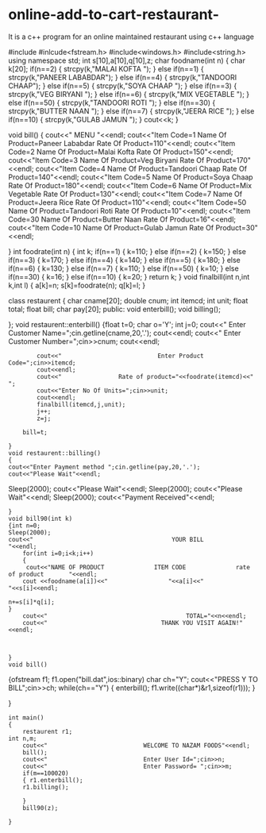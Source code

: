 # online-add-to-cart-restaurant-
It is a c++ program for an online maintained restaurant using c++ language

#include<iostream>
#inlcude<fstream.h>
#include<windows.h>
#include<string.h>
using namespace std;
int s[10],a[10],q[10],z;
char foodname(int n)
{  char k[20];
if(n==2)
{
	strcpy(k,"MALAI  KOFTA   ");
}
else if(n==1)
{
	strcpy(k,"PANEER LABABDAR");
}
else if(n==4)
{
	strcpy(k,"TANDOORI  CHAAP");
}
else if(n==5)
{
	strcpy(k,"SOYA  CHAAP    ");
}
else if(n==3)
{
	strcpy(k,"VEG BIRYANI    ");
}
else if(n==6)
{
	strcpy(k,"MIX VEGETABLE  ");
}
else if(n==50)
{
	strcpy(k,"TANDOORI ROTI  ");
}
else if(n==30)
{
	strcpy(k,"BUTTER NAAN    ");
}
else if(n==7)
{
	strcpy(k,"JEERA RICE     ");
}
else if(n==10)
{
	strcpy(k,"GULAB JAMUN    ");
}
cout<<k;
}


void bill()
{   cout<<"                                    MENU                                     "<<endl;
    cout<<"Item Code=1        Name Of Product=Paneer Lababdar       Rate Of Product=110"<<endl;
    cout<<"Item Code=2        Name Of Product=Malai Kofta           Rate Of Product=150"<<endl;
    cout<<"Item Code=3        Name Of Product=Veg Biryani           Rate Of Product=170"<<endl;
    cout<<"Item Code=4        Name Of Product=Tandoori Chaap        Rate Of Product=140"<<endl;
    cout<<"Item Code=5        Name Of Product=Soya Chaap            Rate Of Product=180"<<endl;
    cout<<"Item Code=6        Name Of Product=Mix Vegetable         Rate Of Product=130"<<endl;
    cout<<"Item Code=7        Name Of Product=Jeera Rice            Rate Of Product=110"<<endl;
    cout<<"Item Code=50       Name Of Product=Tandoori Roti         Rate Of Product=10"<<endl;
    cout<<"Item Code=30       Name Of Product=Butter Naan           Rate Of Product=16"<<endl;
    cout<<"Item Code=10       Name Of Product=Gulab Jamun           Rate Of Product=30"<<endl;

}
int foodrate(int n)
{  int k;
if(n==1)
{
	k=110;
}
else if(n==2)
{
	k=150;
}
else if(n==3)
{
		k=170;
}
else if(n==4)
{
		k=140;
}
else if(n==5)
{
		k=180;
}
else if(n==6)
{
	k=130;
}
else if(n==7)
{
	k=110;
}
else if(n==50)
{
		k=10;
}
else if(n==30)
{
		k=16;
}
else if(n==10)
{
	k=20;
}
return k;
}
void finalbill(int n,int k,int l)
{
a[k]=n;
s[k]=foodrate(n);
q[k]=l;
}

class restaurent
{   char cname[20];
    double cnum;
    int itemcd;
	int unit;
	float total;
	float bill;
	char pay[20];
public:
	void enterbill();
	void billing();

};
void restaurent::enterbill()
{float t=0;
char o='Y';
int j=0;
		cout<<"                           Enter Customer Name=";cin.getline(cname,20,'.');
		cout<<endl;
		cout<<"                           Enter Customer Number=";cin>>cnum;
		cout<<endl;
		
			cout<<"                           Enter Product Code=";cin>>itemcd;
			cout<<endl;
	        cout<<"                Rate of product="<<foodrate(itemcd)<<"        ";
			cout<<"Enter No Of Units=";cin>>unit;
			cout<<endl;
			finalbill(itemcd,j,unit);
			j++;
			z=j;
	
		bill=t;

	}
	void restaurent::billing()
	{
	cout<<"Enter Payment method ";cin.getline(pay,20,'.');
	cout<<"Please Wait"<<endl;
Sleep(2000);
	cout<<"Please Wait"<<endl;
Sleep(2000);
	cout<<"Please Wait"<<endl;
Sleep(2000);
	cout<<"Payment Received"<<endl;

	}
	void bill90(int k)
	{int n=0;
	Sleep(2000);
	cout<<"                                       YOUR BILL                                      "<<endl;
	    for(int i=0;i<k;i++)
	    {
	     cout<<"NAME OF PRODUCT              ITEM CODE              rate of product       "<<endl;
	    cout <<foodname(a[i])<<"                 "<<a[i]<<"                     "<<s[i]<<endl;

	n+=s[i]*q[i];
	}
        cout<<"                                       TOTAL="<<n<<endl;
        cout<<"                                THANK YOU VISIT AGAIN!"<<endl;



	}
	void bill()
{ofstream f1;
f1.open("bill.dat",ios::binary)
char ch="Y";
cout<<"PRESS Y TO BILL";cin>>ch;
while(ch=="Y")
{
	enterbill();
	f1.write((char*)&r1,sizeof(r1)));
}
	
}

	int main()
	{
	    restaurent r1;
	int n,m;
		cout<<"                           WELCOME TO NAZAM FOODS"<<endl;
		bill();
		cout<<"                           Enter User Id=";cin>>n;
		cout<<"                           Enter Password= ";cin>>m;
		if(m==100020)
		{ r1.enterbill();
		r1.billing();

		}
		bill90(z);

	}


